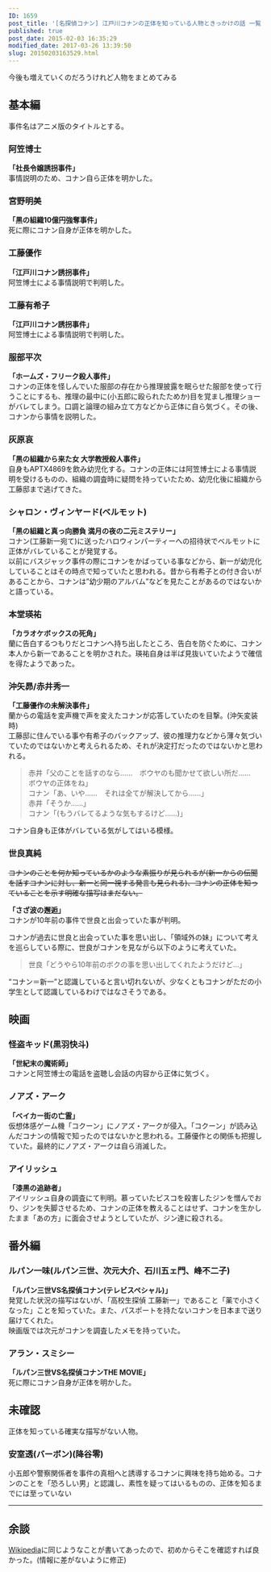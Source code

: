 ```yaml
---
ID: 1659
post_title: '[名探偵コナン] 江戸川コナンの正体を知っている人物ときっかけの話 一覧'
published: true
post_date: 2015-02-03 16:35:29
modified_date: 2017-03-26 13:39:50
slug: 20150203163529.html
---
```

<p>今後も増えていくのだろうけれど人物をまとめてみる<br />
<!--more--></p>
<h2>基本編</h2>
<p>事件名はアニメ版のタイトルとする。</p>
<h3>阿笠博士</h3>
<p><b>「社長令嬢誘拐事件」</b><br />
事情説明のため、コナン自ら正体を明かした。</p>
<h3>宮野明美</h3>
<p><b>「黒の組織10億円強奪事件」</b><br />
死に際にコナン自身が正体を明かした。</p>
<h3>工藤優作</h3>
<p><b>「江戸川コナン誘拐事件」</b><br />
阿笠博士による事情説明で判明した。</p>
<h3>工藤有希子</h3>
<p><b>「江戸川コナン誘拐事件」</b><br />
阿笠博士による事情説明で判明した。</p>
<h3>服部平次</h3>
<p><b>「ホームズ・フリーク殺人事件」</b><br />
コナンの正体を怪しんでいた服部の存在から推理披露を眠らせた服部を使って行うことにするも、推理の最中に(小五郎に殴られたためか)目を覚まし推理ショーがバレてしまう。口調と論理の組み立て方などから正体に自ら気づく。その後、コナンから事情を説明した。</p>
<h3>灰原哀</h3>
<p><b>「黒の組織から来た女 大学教授殺人事件」</b><br />
自身もAPTX4869を飲み幼児化する。コナンの正体には阿笠博士による事情説明を受けるものの、組織の調査時に疑問を持っていたため、幼児化後に組織から工藤邸まで逃げてきた。</p>
<h3>シャロン・ヴィンヤード(ベルモット)</h3>
<p><b>「黒の組織と真っ向勝負 満月の夜の二元ミステリー」</b><br />
コナン(工藤新一宛て)に送ったハロウィンパーティーへの招待状でベルモットに正体がバレていることが発覚する。<br />
以前にバスジャック事件の際にコナンをかばっている事などから、新一が幼児化していることはその時点で知っていたと思われる。昔から有希子との付き合いがあることから、コナンは&#8221;幼少期のアルバム&#8221;などを見たことがあるのではないかと語っている。</p>
<h3>本堂瑛祐</h3>
<p><b>「カラオケボックスの死角」</b><br />
蘭に告白するつもりだとコナンへ持ち出したところ、告白を防ぐために、コナン本人から新一であることを明かされた。瑛祐自身は半ば見抜いていたようで確信を得たようであった。</p>
<h3>沖矢昴/赤井秀一</h3>
<p><b>「工藤優作の未解決事件」</b><br />
蘭からの電話を変声機で声を変えたコナンが応答していたのを目撃。(沖矢変装時)<br />
工藤邸に住んでいる事や有希子のバックアップ、彼の推理力などから薄々気づいていたのではないかと考えられるため、それが決定打だったのではないかと思われる。</p>
<blockquote><p>赤井「父のことを話すのなら……　ボウヤのも聞かせて欲しい所だ……　ボウヤの正体をね」<br />
コナン「あ、いや……　それは全てが解決してから……」<br />
赤井「そうか……」<br />
コナン「(もうバレてるような気もするけど……)」
</p></blockquote>
<p>コナン自身も正体がバレている気がしてはいる模様。</p>
<h3>世良真純</h3>
<p><s>コナンのことを何か知っているかのような素振りが見られるが(新一からの伝聞を話すコナンに対し、新一と同一視する発言も見られる)、コナンの正体を知っていることを示す明確な描写はまだない。</s></p>
<p><strong>「さざ波の邂逅」</strong><br />
コナンが10年前の事件で世良と出会っていた事が判明。</p>
<p>コナンが過去に世良と出会っていた事を思い出し、「領域外の妹」について考えを巡らしている際に、世良がコナンを見ながら以下のように考えていた。</p>
<blockquote><p>
  世良「どうやら10年前のボクの事を思い出してくれたようだけど…」
</p></blockquote>
<p>&#8220;コナン＝新一&#8221;と認識していると言い切れないが、少なくともコナンがただの小学生として認識しているわけではなさそうである。</p>
<h2>映画</h2>
<h3>怪盗キッド(黒羽快斗)</h3>
<p><b>「世紀末の魔術師」</b><br />
コナンと阿笠博士の電話を盗聴し会話の内容から正体に気づく。</p>
<h3>ノアズ・アーク</h3>
<p><b>「ベイカー街の亡霊」</b><br />
仮想体感ゲーム機「コクーン」にノアズ・アークが侵入。「コクーン」が読み込んだコナンの情報で知ったのではないかと思われる。工藤優作との関係も把握していた。最終的にノアズ・アークは自ら消滅した。</p>
<h3>アイリッシュ</h3>
<p><b>「漆黒の追跡者」</b><br />
アイリッシュ自身の調査にて判明。慕っていたピスコを殺害したジンを憎んでおり、ジンを失脚させるため、コナンの正体を教えることはせず、コナンを生かしたまま「あの方」に面会させようとしていたが、ジン達に殺される。</p>
<h2>番外編</h2>
<h3>ルパン一味(ルパン三世、次元大介、石川五ェ門、峰不二子)</h3>
<p><b>「ルパン三世VS名探偵コナン(テレビスペシャル)」</b><br />
発覚した状況の描写はないが、「高校生探偵 工藤新一」であること「薬で小さくなった」ことを知っていた。また、パスポートを持たないコナンを日本まで送り届けてくれた。<br />
映画版では次元がコナンを調査したメモを持っていた。</p>
<h3>アラン・スミシー</h3>
<p><b>「ルパン三世VS名探偵コナンTHE MOVIE」</b><br />
死に際にコナン自身が正体を明かした。</p>
<h2>未確認</h2>
<p>正体を知っている確実な描写がない人物。</p>
<h3>安室透(バーボン)(降谷零)</h3>
<p>小五郎や警察関係者を事件の真相へと誘導するコナンに興味を持ち始める。コナンのことを「恐ろしい男」と認識し、素性を疑ってはいるものの、正体を知るまでには至っていない</p>
<hr>
<h2>余談</h2>
<p><a href="http://ja.wikipedia.org/wiki/%E6%B1%9F%E6%88%B8%E5%B7%9D%E3%82%B3%E3%83%8A%E3%83%B3">Wikipedia</a>に同じようなことが書いてあったので、初めからそこを確認すれば良かった。(情報に差がないように修正)</p>